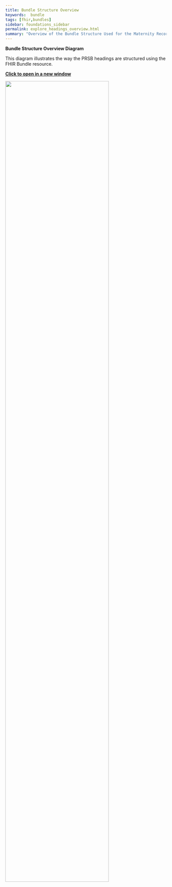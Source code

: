 ```yaml
---
title: Bundle Structure Overview
keywords:  bundle
tags: [fhir,bundles]
sidebar: foundations_sidebar
permalink: explore_headings_overview.html
summary: "Overview of the Bundle Structure Used for the Maternity Record"
---
```


**Bundle Structure Overview Diagram**

This diagram illustrates the way the PRSB headings are structured using the FHIR Bundle resource.

<a href="images/explore/maternity_bundle_overview.pdf" target="_blank" style="width: 100%;max-width: 100%;"><b>Click to open in a new window</b></a>

<img src="images/explore/maternity_bundle_overview.png" style="width:80%;height: 80%;"/>

